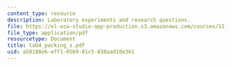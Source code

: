 ```yaml
---
content_type: resource
description: Laboratory experiments and research questions.
file: https://ol-ocw-studio-app-production.s3.amazonaws.com/courses/12-108-structure-of-earth-materials-fall-2004/a58188e6eff105b981c5838aad10e361_lab4_packing_s.pdf
file_type: application/pdf
resourcetype: Document
title: lab4_packing_s.pdf
uid: a58188e6-eff1-05b9-81c5-838aad10e361
---
```

